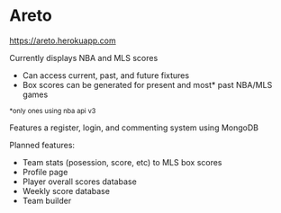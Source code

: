 # Areto

https://areto.herokuapp.com

Currently displays NBA and MLS scores

- Can access current, past, and future fixtures
- Box scores can be generated for present and most\* past NBA/MLS games

<sub>\*only ones using nba api v3<sub>

Features a register, login, and commenting system using MongoDB

Planned features:

- Team stats (posession, score, etc) to MLS box scores
- Profile page
- Player overall scores database
- Weekly score database
- Team builder
